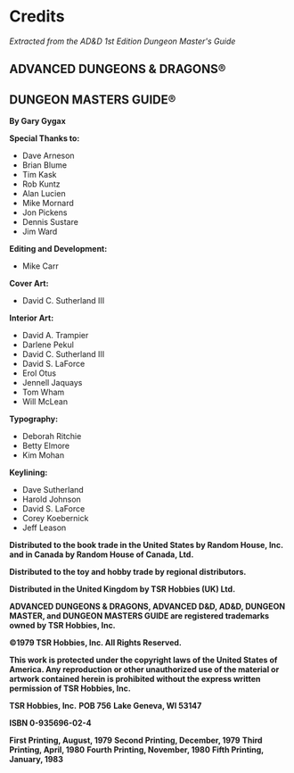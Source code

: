 # Credits

*Extracted from the AD&D 1st Edition Dungeon Master's Guide*

## ADVANCED DUNGEONS & DRAGONS®
## DUNGEON MASTERS GUIDE®

**By Gary Gygax**

**Special Thanks to:**

- Dave Arneson
- Brian Blume
- Tim Kask
- Rob Kuntz
- Alan Lucien
- Mike Mornard
- Jon Pickens
- Dennis Sustare
- Jim Ward

**Editing and Development:**
- Mike Carr

**Cover Art:**
- David C. Sutherland III

**Interior Art:**
- David A. Trampier
- Darlene Pekul
- David C. Sutherland III
- David S. LaForce
- Erol Otus
- Jennell Jaquays
- Tom Wham
- Will McLean

**Typography:**
- Deborah Ritchie
- Betty Elmore
- Kim Mohan

**Keylining:**
- Dave Sutherland
- Harold Johnson
- David S. LaForce
- Corey Koebernick
- Jeff Leason

**Distributed to the book trade in the United States by Random House, Inc. and in Canada by Random House of Canada, Ltd.**

**Distributed to the toy and hobby trade by regional distributors.**

**Distributed in the United Kingdom by TSR Hobbies (UK) Ltd.**

**ADVANCED DUNGEONS & DRAGONS, ADVANCED D&D, AD&D, DUNGEON MASTER, and DUNGEON MASTERS GUIDE are registered trademarks owned by TSR Hobbies, Inc.**

**©1979 TSR Hobbies, Inc. All Rights Reserved.**

**This work is protected under the copyright laws of the United States of America. Any reproduction or other unauthorized use of the material or artwork contained herein is prohibited without the express written permission of TSR Hobbies, Inc.**

**TSR Hobbies, Inc.**
**POB 756**
**Lake Geneva, WI 53147**

**ISBN 0-935696-02-4**

**First Printing, August, 1979**
**Second Printing, December, 1979**
**Third Printing, April, 1980**
**Fourth Printing, November, 1980**
**Fifth Printing, January, 1983**
